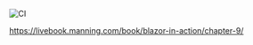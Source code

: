 ![CI](../../workflows/CI/badge.svg)


https://livebook.manning.com/book/blazor-in-action/chapter-9/
